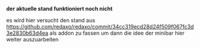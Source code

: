 **der aktuelle stand funktioniert noch nicht**


es wird hier versucht den stand aus https://github.com/redaxo/redaxo/commit/34cc319ecd28d24f509f067fc3d3e2830b63d4ea als addon zu fassen um dann die idee der minibar hier weiter auszuarbeiten
